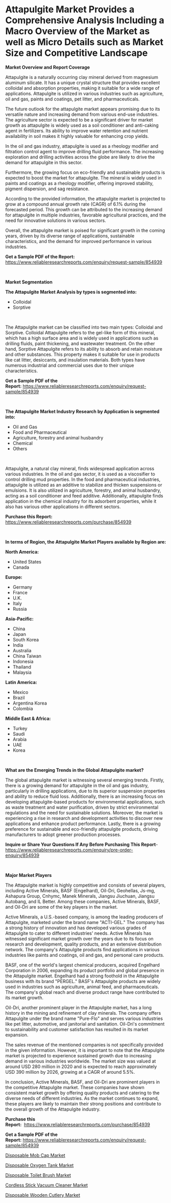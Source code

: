 <p><h1>Attapulgite Market Provides a Comprehensive Analysis Including a Macro Overview of the Market as well as Micro Details such as Market Size and Competitive Landscape</h1></p><p><strong>Market Overview and Report Coverage</strong></p>
<p><p>Attapulgite is a naturally occurring clay mineral derived from magnesium aluminum silicate. It has a unique crystal structure that provides excellent colloidal and absorption properties, making it suitable for a wide range of applications. Attapulgite is utilized in various industries such as agriculture, oil and gas, paints and coatings, pet litter, and pharmaceuticals.</p><p>The future outlook for the attapulgite market appears promising due to its versatile nature and increasing demand from various end-use industries. The agriculture sector is expected to be a significant driver for market growth as attapulgite is widely used as a soil conditioner and anti-caking agent in fertilizers. Its ability to improve water retention and nutrient availability in soil makes it highly valuable for enhancing crop yields.</p><p>In the oil and gas industry, attapulgite is used as a rheology modifier and filtration control agent to improve drilling fluid performance. The increasing exploration and drilling activities across the globe are likely to drive the demand for attapulgite in this sector.</p><p>Furthermore, the growing focus on eco-friendly and sustainable products is expected to boost the market for attapulgite. The mineral is widely used in paints and coatings as a rheology modifier, offering improved stability, pigment dispersion, and sag resistance.</p><p>According to the provided information, the attapulgite market is projected to grow at a compound annual growth rate (CAGR) of 6.1% during the forecasted period. This growth can be attributed to the increasing demand for attapulgite in multiple industries, favorable agricultural practices, and the need for innovative solutions in various sectors.</p><p>Overall, the attapulgite market is poised for significant growth in the coming years, driven by its diverse range of applications, sustainable characteristics, and the demand for improved performance in various industries.</p></p>
<p><strong>Get a Sample PDF of the Report:</strong> <a href="https://www.reliableresearchreports.com/enquiry/request-sample/854939">https://www.reliableresearchreports.com/enquiry/request-sample/854939</a></p>
<p>&nbsp;</p>
<p><strong>Market Segmentation</strong></p>
<p><strong>The Attapulgite Market Analysis by types is segmented into:</strong></p>
<p><ul><li>Colloidal</li><li>Sorptive</li></ul></p>
<p>&nbsp;</p>
<p><p>The Attapulgite market can be classified into two main types: Colloidal and Sorptive. Colloidal Attapulgite refers to the gel-like form of this mineral, which has a high surface area and is widely used in applications such as drilling fluids, paint thickening, and wastewater treatment. On the other hand, Sorptive Attapulgite refers to its ability to absorb and retain moisture and other substances. This property makes it suitable for use in products like cat litter, desiccants, and insulation materials. Both types have numerous industrial and commercial uses due to their unique characteristics.</p></p>
<p><strong>Get a Sample PDF of the Report:</strong>&nbsp;<a href="https://www.reliableresearchreports.com/enquiry/request-sample/854939">https://www.reliableresearchreports.com/enquiry/request-sample/854939</a></p>
<p>&nbsp;</p>
<p><strong>The Attapulgite Market Industry Research by Application is segmented into:</strong></p>
<p><ul><li>Oil and Gas</li><li>Food and Pharmaceutical</li><li>Agriculture, forestry and animal husbandry</li><li>Chemical</li><li>Others</li></ul></p>
<p>&nbsp;</p>
<p><p>Attapulgite, a natural clay mineral, finds widespread application across various industries. In the oil and gas sector, it is used as a viscosifier to control drilling mud properties. In the food and pharmaceutical industries, attapulgite is utilized as an additive to stabilize and thicken suspensions or emulsions. It is also utilized in agriculture, forestry, and animal husbandry, acting as a soil conditioner and feed additive. Additionally, attapulgite finds application in the chemical industry for its adsorbent properties, while it also has various other applications in different sectors.</p></p>
<p><strong>Purchase this Report:</strong>&nbsp; <a href="https://www.reliableresearchreports.com/purchase/854939">https://www.reliableresearchreports.com/purchase/854939</a></p>
<p>&nbsp;</p>
<p><strong>In terms of Region, the Attapulgite Market Players available by Region are:</strong></p>
<p>
    <p> <strong> North America: </strong>
        <ul>
            <li>United States</li>
            <li>Canada</li>
        </ul>
        </p> 
    <p> <strong> Europe: </strong>
        <ul>
            <li>Germany</li>
            <li>France</li>
            <li>U.K.</li>
            <li>Italy</li>
            <li>Russia</li>
        </ul>
        </p> 
    <p> <strong> Asia-Pacific: </strong>
        <ul>
            <li>China</li>
            <li>Japan</li>
            <li>South Korea</li>
            <li>India</li>
            <li>Australia</li>
            <li>China Taiwan</li>
            <li>Indonesia</li>
            <li>Thailand</li>
            <li>Malaysia</li>
        </ul>
        </p> 
    <p> <strong> Latin America: </strong>
        <ul>
            <li>Mexico</li>
            <li>Brazil</li>
            <li>Argentina Korea</li>
            <li>Colombia</li>
        </ul>
        </p> 
    <p> <strong> Middle East & Africa: </strong>
        <ul>
            <li>Turkey</li>
            <li>Saudi</li>
            <li>Arabia</li>
            <li>UAE</li>
            <li>Korea</li>
        </ul>
    </p>
    </p>
<p>&nbsp;</p>
<p><strong>What are the Emerging Trends in the Global Attapulgite market?</strong></p>
<p><p>The global attapulgite market is witnessing several emerging trends. Firstly, there is a growing demand for attapulgite in the oil and gas industry, particularly in drilling applications, due to its superior suspension properties and ability to reduce fluid loss. Additionally, there is an increasing focus on developing attapulgite-based products for environmental applications, such as waste treatment and water purification, driven by strict environmental regulations and the need for sustainable solutions. Moreover, the market is experiencing a rise in research and development activities to discover new applications and enhance product performance. Lastly, there is a growing preference for sustainable and eco-friendly attapulgite products, driving manufacturers to adopt greener production processes.</p></p>
<p><strong>Inquire or Share Your Questions If Any Before Purchasing This Report</strong>- <a href="https://www.reliableresearchreports.com/enquiry/pre-order-enquiry/854939">https://www.reliableresearchreports.com/enquiry/pre-order-enquiry/854939</a></p>
<p>&nbsp;</p>
<p><strong>Major Market Players</strong></p>
<p><p>The Attapulgite market is highly competitive and consists of several players, including Active Minerals, BASF (Engelhard), Oil-Dri, Geohellas, Js-mg, Ashapura Group, Cnhymc, Manek Minerals, Jiangsu Jiuchuan, Jiangsu Autobang, and IL Better. Among these companies, Active Minerals, BASF, and Oil-Dri are some of the key players in the market.</p><p>Active Minerals, a U.S.-based company, is among the leading producers of Attapulgite, marketed under the brand name "ACTI-GEL." The company has a strong history of innovation and has developed various grades of Attapulgite to cater to different industries' needs. Active Minerals has witnessed significant market growth over the years due to its focus on research and development, quality products, and an extensive distribution network. The company's Attapulgite products find applications in various industries like paints and coatings, oil and gas, and personal care products.</p><p>BASF, one of the world's largest chemical producers, acquired Engelhard Corporation in 2006, expanding its product portfolio and global presence in the Attapulgite market. Engelhard had a strong foothold in the Attapulgite business with its brand "PERGEL." BASF's Attapulgite products are widely used in industries such as agriculture, animal feed, and pharmaceuticals. The company's global reach and diverse product range have contributed to its market growth.</p><p>Oil-Dri, another prominent player in the Attapulgite market, has a long history in the mining and refinement of clay minerals. The company offers Attapulgite under the brand name "Pure-Flo" and serves various industries like pet litter, automotive, and janitorial and sanitation. Oil-Dri's commitment to sustainability and customer satisfaction has resulted in its market expansion.</p><p>The sales revenue of the mentioned companies is not specifically provided in the given information. However, it is important to note that the Attapulgite market is projected to experience sustained growth due to increasing demand in various industries worldwide. The market size was valued at around USD 280 million in 2020 and is expected to reach approximately USD 390 million by 2026, growing at a CAGR of around 5.5%.</p><p>In conclusion, Active Minerals, BASF, and Oil-Dri are prominent players in the competitive Attapulgite market. These companies have shown consistent market growth by offering quality products and catering to the diverse needs of different industries. As the market continues to expand, these players are likely to maintain their strong positions and contribute to the overall growth of the Attapulgite industry.</p></p>
<p><strong>Purchase this Report:</strong>&nbsp;&nbsp;<a href="https://www.reliableresearchreports.com/purchase/854939">https://www.reliableresearchreports.com/purchase/854939</a></p>
<p></p>
<p><strong>Get a Sample PDF of the Report:</strong>&nbsp;<a href="https://www.reliableresearchreports.com/enquiry/request-sample/854939">https://www.reliableresearchreports.com/enquiry/request-sample/854939</a></p>
<p><p><a href="https://medium.com/@mikeflatley6362/disposable-mob-cap-market-insight-market-trends-growth-forecasted-from-2023-to-2030-68ef1a4f6078">Disposable Mob Cap Market</a></p><p><a href="https://medium.com/@lauryframi644/decoding-disposable-oxygen-tank-market-metrics-market-share-trends-and-growth-patterns-7874bbcbd32c">Disposable Oxygen Tank Market</a></p><p><a href="https://medium.com/@itzelheller546/disposable-toilet-brush-market-size-cagr-trends-2024-2030-656395371c76">Disposable Toilet Brush Market</a></p><p><a href="https://medium.com/@emmyrolfson8689/cordless-stick-vacuum-cleaner-market-share-evolution-and-market-growth-trends-2023-2030-5e127d52fb8a">Cordless Stick Vacuum Cleaner Market</a></p><p><a href="https://medium.com/@ameliahaleyi77567/disposable-wooden-cutlery-market-insight-market-trends-growth-forecasted-from-2023-to-2030-e4cf1688813f">Disposable Wooden Cutlery Market</a></p></p>